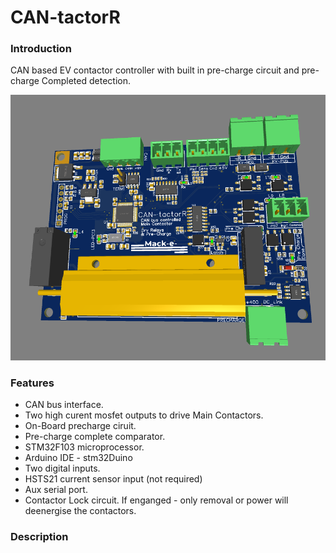 # CAN-tactorR

### Introduction

CAN based EV contactor controller with built in pre-charge circuit and pre-charge Completed detection.

![CAN-tactor](https://github.com/mackelec/CAN-tactorR/blob/main/images/CAN-tactorR_3d_3.PNG)



### Features

 *  CAN bus interface.
 *  Two high curent mosfet outputs to drive Main Contactors.
 *  On-Board precharge ciruit.
 *  Pre-charge complete comparator. 
 *  STM32F103 microprocessor.
 *  Arduino IDE - stm32Duino
 *  Two digital inputs.
 *  HSTS21 current sensor input (not required)
 *  Aux serial port.
 *  Contactor Lock circuit.  If enganged - only removal or power will deenergise the contactors.
 
### Description


 
